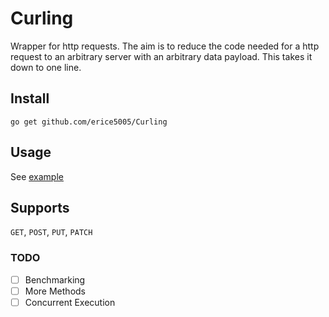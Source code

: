 # Curling
Wrapper for http requests. The aim is to reduce the code needed for a http request to an arbitrary server with an arbitrary data payload. This takes it down to one line. 

## Install
`go get github.com/erice5005/Curling`

## Usage
See [example](/example)

## Supports
`GET`, `POST`, `PUT`, `PATCH`


### TODO
- [ ] Benchmarking
- [ ] More Methods
- [ ] Concurrent Execution